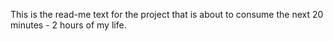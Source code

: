 This is the read-me text for the project that is about to consume the next 20 minutes - 2 hours of my life.
